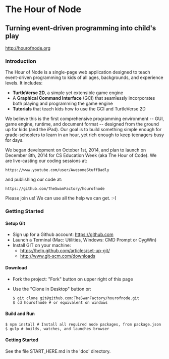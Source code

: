 # The Hour of Node

## Turning event-driven programming into child's play

http://hourofnode.org

### Introduction

The Hour of Node is a single-page web application designed to teach event-driven programming to kids of all ages, backgrounds, and experience levels.  It includes:

 * **TurtleVerse 2D**, a simple yet extensible game engine 
 * A **Graphical Command Interface** (GCI) that seamlessly incorporates both playing and programming the game engine
 * **Tutorials** that teach kids how to use the GCI and TurtleVerse 2D

We believe this is the first comprehensive programming environment -- GUI, game engine, runtime, and document format -- designed from the ground up for kids (and the iPad). Our goal is to build something simple enough for grade-schoolers to learn in an hour, yet rich enough to keep teenagers busy for days. 

We began development on October 1st, 2014, and plan to launch on December 8th, 2014 for CS Education Week (aka The Hour of Code). We are live-casting our coding sessions at:

    https://www.youtube.com/user/AwesomeStuffBadly

and publishing our code at:

    https://github.com/TheSwanFactory/hourofnode

Please join us! We can use all the help we can get. :-)

### Getting Started

#### Setup Git

* Sign up for a Github account: https://github.com
* Launch a Terminal (Mac: Utilities, Windows: CMD Prompt or CygWin)
* Install GIT on your machine: 
  * https://help.github.com/articles/set-up-git/
  * http://www.git-scm.com/downloads

#### Download

* Fork the project: "Fork" button on upper right of this page
* Use the "Clone in Desktop" button or:

    ```
    $ git clone git@github.com:TheSwanFactory/hourofnode.git
    $ cd hourofnode # or equivalent on windows
    ```

#### Build and Run

```
$ npm install # Install all required node packages, from package.json
$ gulp # builds, watches, and launches browser
```

#### Getting Started

See the file START_HERE.md in the 'doc' directory.
